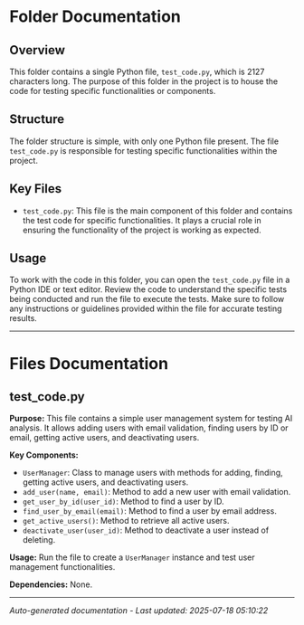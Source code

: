 # Folder Documentation

## Overview
This folder contains a single Python file, `test_code.py`, which is 2127 characters long. The purpose of this folder in the project is to house the code for testing specific functionalities or components.

## Structure
The folder structure is simple, with only one Python file present. The file `test_code.py` is responsible for testing specific functionalities within the project.

## Key Files
- `test_code.py`: This file is the main component of this folder and contains the test code for specific functionalities. It plays a crucial role in ensuring the functionality of the project is working as expected.

## Usage
To work with the code in this folder, you can open the `test_code.py` file in a Python IDE or text editor. Review the code to understand the specific tests being conducted and run the file to execute the tests. Make sure to follow any instructions or guidelines provided within the file for accurate testing results.

---

# Files Documentation

## test_code.py

**Purpose:** This file contains a simple user management system for testing AI analysis. It allows adding users with email validation, finding users by ID or email, getting active users, and deactivating users.

**Key Components:**
- `UserManager`: Class to manage users with methods for adding, finding, getting active users, and deactivating users.
- `add_user(name, email)`: Method to add a new user with email validation.
- `get_user_by_id(user_id)`: Method to find a user by ID.
- `find_user_by_email(email)`: Method to find a user by email address.
- `get_active_users()`: Method to retrieve all active users.
- `deactivate_user(user_id)`: Method to deactivate a user instead of deleting.

**Usage:** Run the file to create a `UserManager` instance and test user management functionalities.

**Dependencies:** None.

---
*Auto-generated documentation - Last updated: 2025-07-18 05:10:22*
